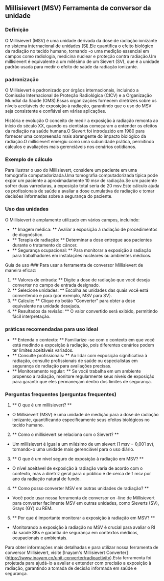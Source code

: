## Millisievert (MSV) Ferramenta de conversor da unidade

### Definição
O Millisievert (MSV) é uma unidade derivada da dose de radiação ionizante no sistema internacional de unidades (SI).Ele quantifica o efeito biológico da radiação no tecido humano, tornando -o uma medição essencial em campos como radiologia, medicina nuclear e proteção contra radiação.Um millisievert é equivalente a um milésimo de um Sievert (SV), que é a unidade padrão usada para medir o efeito de saúde da radiação ionizante.

### padronização
O Millisievert é padronizado por órgãos internacionais, incluindo a Comissão Internacional de Proteção Radiológica (CICV) e a Organização Mundial da Saúde (OMS).Essas organizações fornecem diretrizes sobre os níveis aceitáveis ​​de exposição à radiação, garantindo que o uso do MSV seja consistente e confiável em várias aplicações.

História e evolução
O conceito de medir a exposição à radiação remonta ao início do século XX, quando os cientistas começaram a entender os efeitos da radiação na saúde humana.O Sievert foi introduzido em 1980 para fornecer uma compreensão mais abrangente do impacto biológico da radiação.O millisievert emergiu como uma subunidade prática, permitindo cálculos e avaliações mais gerenciáveis ​​nos cenários cotidianos.

### Exemplo de cálculo
Para ilustrar o uso do Millisievert, considere um paciente em uma tomografia computadorizada.Uma tomografia computadorizada típica pode expor um paciente a aproximadamente 10 msv de radiação.Se um paciente sofrer duas varreduras, a exposição total seria de 20 msv.Este cálculo ajuda os profissionais de saúde a avaliar a dose cumulativa de radiação e tomar decisões informadas sobre a segurança do paciente.

### Uso das unidades
O Millisievert é amplamente utilizado em vários campos, incluindo:
- ** Imagem médica: ** Avaliar a exposição à radiação de procedimentos de diagnóstico.
- ** Terapia de radiação: ** Determinar a dose entregue aos pacientes durante o tratamento do câncer.
- ** Segurança ocupacional: ** Para monitorar a exposição à radiação para trabalhadores em instalações nucleares ou ambientes médicos.

Guia de uso ###
Para usar a ferramenta de conversor Millisievert de maneira eficaz:
1. ** Valores de entrada: ** Digite a dose de radiação que você deseja converter no campo de entrada designado.
2. ** Selecione unidades: ** Escolha as unidades das quais você está convertendo e para (por exemplo, MSV para SV).
3. ** Calcule: ** Clique no botão "Converter" para obter a dose equivalente na unidade desejada.
4. ** Resultados da revisão: ** O valor convertido será exibido, permitindo fácil interpretação.

### práticas recomendadas para uso ideal
- ** Entenda o contexto: ** Familiarize -se com o contexto em que você está medindo a exposição à radiação, pois diferentes cenários podem ter limites aceitáveis ​​variados.
- ** Consulte profissionais: ** Ao lidar com exposição significativa à radiação, consulte profissionais de saúde ou especialistas em segurança de radiação para avaliações precisas.
- ** Monitoramento regular: ** Se você trabalha em um ambiente propenso a radiação, monitore regularmente seus níveis de exposição para garantir que eles permaneçam dentro dos limites de segurança.

### Perguntas frequentes (perguntas frequentes)

1. ** O que é um millisievert? **
- O Millisievert (MSV) é uma unidade de medição para a dose de radiação ionizante, quantificando especificamente seus efeitos biológicos no tecido humano.

2. ** Como o millisievert se relaciona com o Sievert? **
- Um millisievert é igual a um milésimo de um sievert (1 msv = 0,001 sv), tornando-o uma unidade mais gerenciável para o uso diário.

3. ** O que é um nível seguro de exposição à radiação em MSV? **
- O nível aceitável de exposição à radiação varia de acordo com o contexto, mas a diretriz geral para o público é de cerca de 1 msv por ano da radiação natural de fundo.

4. ** Como posso converter MSV em outras unidades de radiação? **
- Você pode usar nossa ferramenta de conversor on -line de Millisievert para converter facilmente MSV em outras unidades, como Sieverts (SV), Grays (GY) ou REM.

5. ** Por que é importante monitorar a exposição à radiação em MSV? **
- Monitorando a exposição à radiação no MSV é crucial para avaliar o RI da saúde SKs e garantia de segurança em contextos médicos, ocupacionais e ambientais.

Para obter informações mais detalhadas e para utilizar nossa ferramenta de conversor Millisievert, visite [Inayam's Millisievert Converter] (https://www.inayam.co/unit-converter/radioactivity).Esta ferramenta foi projetada para ajudá-lo a avaliar e entender com precisão a exposição à radiação, garantindo a tomada de decisão informada em saúde e segurança.